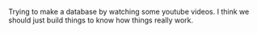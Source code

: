 Trying to make a database by watching some youtube videos.
I think we should just build things to know how things really work.
